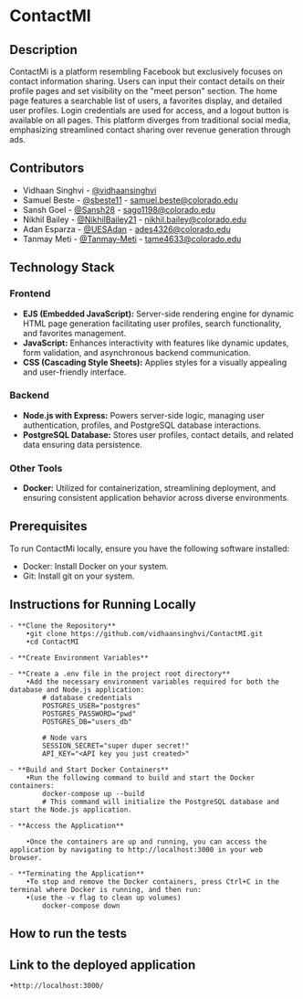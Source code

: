 # ContactMI

## Description

ContactMi is a platform resembling Facebook but exclusively focuses on contact information sharing. Users can input their contact details on their profile pages and set visibility on the "meet person" section. The home page features a searchable list of users, a favorites display, and detailed user profiles. Login credentials are used for access, and a logout button is available on all pages. This platform diverges from traditional social media, emphasizing streamlined contact sharing over revenue generation through ads.

## Contributors

- Vidhaan Singhvi - [@vidhaansinghvi](https://github.com/vidhaansinghvi)
- Samuel Beste - [@sbeste11](https://github.com/sbeste11) - samuel.beste@colorado.edu
- Sansh Goel - [@Sansh28](https://github.com/Sansh28) - sago1198@colorado.edu
- Nikhil Bailey - [@NikhilBailey21](https://github.com/NikhilBailey21) - nikhil.bailey@colorado.edu
- Adan Esparza - [@UESAdan](https://github.com/UESAdan) - ades4326@colorado.edu
- Tanmay Meti - [@Tanmay-Meti](https://github.com/Tanmay-Meti) - tame4633@colorado.edu

## Technology Stack

### Frontend

- **EJS (Embedded JavaScript):** Server-side rendering engine for dynamic HTML page generation facilitating user profiles, search functionality, and favorites management.
- **JavaScript:** Enhances interactivity with features like dynamic updates, form validation, and asynchronous backend communication.
- **CSS (Cascading Style Sheets):** Applies styles for a visually appealing and user-friendly interface.

### Backend

- **Node.js with Express:** Powers server-side logic, managing user authentication, profiles, and PostgreSQL database interactions.
- **PostgreSQL Database:** Stores user profiles, contact details, and related data ensuring data persistence.

### Other Tools

- **Docker:** Utilized for containerization, streamlining deployment, and ensuring consistent application behavior across diverse environments.

## Prerequisites

To run ContactMi locally, ensure you have the following software installed:

- Docker: Install Docker on your system.
- Git: Install git on your system.

## Instructions for Running Locally
    - **Clone the Repository**
        •git clone https://github.com/vidhaansinghvi/ContactMI.git
        •cd ContactMI

    - **Create Environment Variables**

    - **Create a .env file in the project root directory**
        •Add the necessary environment variables required for both the database and Node.js application:
            # database credentials
            POSTGRES_USER="postgres"
            POSTGRES_PASSWORD="pwd"
            POSTGRES_DB="users_db"

            # Node vars
            SESSION_SECRET="super duper secret!"
            API_KEY="<API key you just created>"

    - **Build and Start Docker Containers**
        •Run the following command to build and start the Docker containers:
            docker-compose up --build
            # This command will initialize the PostgreSQL database and start the Node.js application.

    - **Access the Application**

        •Once the containers are up and running, you can access the application by navigating to http://localhost:3000 in your web browser.

    - **Terminating the Application**
        •To stop and remove the Docker containers, press Ctrl+C in the terminal where Docker is running, and then run: 
        •(use the -v flag to clean up volumes)
            docker-compose down 

## How to run the tests


## Link to the deployed application
    •http://localhost:3000/
